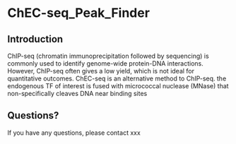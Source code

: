# ChEC-seq_Peak_Finder
## Introduction
ChIP-seq \(chromatin immunoprecipitation followed by sequencing) is commonly used to identify genome-wide protein-DNA interactions. However, ChIP-seq often gives a low yield, which is not ideal for quantitative outcomes. ChEC-seq is an alternative method to ChIP-seq. the endogenous TF of interest is fused with micrococcal nuclease (MNase) that non-specifically cleaves DNA near binding sites
## Questions?
If you have any questions, please contact xxx
